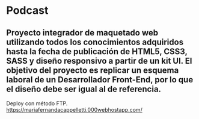 # Podcast
## Proyecto integrador de maquetado web utilizando todos los conocimientos adquiridos hasta la fecha de publicación de HTML5, CSS3, SASS y diseño responsivo a partir de un kit UI. El objetivo del proyecto es replicar un esquema laboral de un Desarrollador Front-End, por lo que el diseño debe ser igual al de referencia.
Deploy con método FTP.
https://mariafernandacappelletti.000webhostapp.com/
